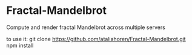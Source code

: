 # Fractal-Mandelbrot
Compute and render fractal Mandelbrot across multiple servers

to use it:
git clone https://github.com/ataliahoren/Fractal-Mandelbrot.git
npm install

